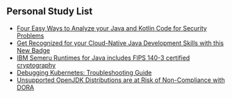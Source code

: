 ## Personal Study List
<!-- BLOG-POST-LIST:START -->
- [Four Easy Ways to Analyze your Java and Kotlin Code for Security Problems](https://foojay.io/today/four-easy-ways-to-analyze-your-java-and-kotlin-code-for-security-problems/)
- [Get Recognized for your Cloud-Native Java Development Skills with this New Badge](https://foojay.io/today/get-recognized-for-your-cloud-native-java-development-skills-with-this-new-badge/)
- [IBM Semeru Runtimes for Java includes FIPS 140-3 certified cryptography](https://foojay.io/today/ibm-semeru-java-fips140-3-cryptographic-standard/)
- [Debugging Kubernetes: Troubleshooting Guide](https://foojay.io/today/debugging-kubernetes-troubleshooting-guide/)
- [Unsupported OpenJDK Distributions are at Risk of Non-Compliance with DORA](https://foojay.io/today/unsupported-openjdk-distributions-are-at-risk-of-non-compliance-with-dora/)
<!-- BLOG-POST-LIST:END -->  
